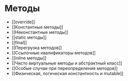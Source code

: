 # Методы
* [[override]]
* [[Константные методы]]
* [[Неконстантные методы]]
* [[static методы]]
* [[final]]
* [[Перегрузка методов]]
* [[Ссылочные квалификаторы методов]]
* [[inline методы]]
* [[Чисто виртуальные методы и абстрактный класс]]
* [[Особые случаи при переопределения методов]]
* [[Физическая, логическая константность и mutable]]